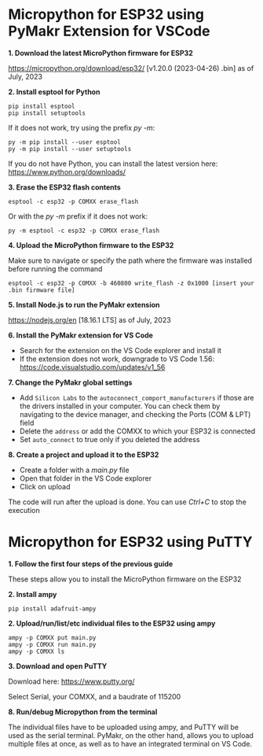 # Micropython for ESP32 using PyMakr Extension for VSCode

**1. Download the latest MicroPython firmware for ESP32**

https://micropython.org/download/esp32/ [v1.20.0 (2023-04-26) .bin] as of July, 2023

**2. Install esptool for Python**
```
pip install esptool
pip install setuptools
```
If it does not work, try using the prefix *py -m*:
```
py -m pip install --user esptool
py -m pip install --user setuptools
```
If you do not have Python, you can install the latest version here: https://www.python.org/downloads/

**3. Erase the ESP32 flash contents**
```
esptool -c esp32 -p COMXX erase_flash 
```
Or with the *py -m* prefix if it does not work:
```
py -m esptool -c esp32 -p COMXX erase_flash
```
**4. Upload the MicroPython firmware to the ESP32**

Make sure to navigate or specify the path where the firmware was installed before running the command
```
esptool -c esp32 -p COMXX -b 460800 write_flash -z 0x1000 [insert your .bin firmware file]
```
**5. Install Node.js to run the PyMakr extension**

https://nodejs.org/en [18.16.1 LTS] as of July, 2023

**6. Install the PyMakr extension for VS Code**

- Search for the extension on the VS Code explorer and install it
- If the extension does not work, downgrade to VS Code 1.56: https://code.visualstudio.com/updates/v1_56

**7. Change the PyMakr global settings**

- Add `Silicon Labs` to the `autoconnect_comport_manufacturers` if those are the drivers installed in your computer. You can check them by navigating to the device manager, and checking the Ports (COM & LPT) field
- Delete the `address` or add the COMXX to which your ESP32 is connected
- Set `auto_connect` to true only if you deleted the address

**8. Create a project and upload it to the ESP32**

- Create a folder with a *main.py* file
- Open that folder in the VS Code explorer
- Click on upload

The code will run after the upload is done. You can use *Ctrl+C* to stop the execution

# Micropython for ESP32 using PuTTY

**1. Follow the first four steps of the previous guide** 

These steps allow you to install the MicroPython firmware on the ESP32

**2. Install ampy**

```
pip install adafruit-ampy
```

**2. Upload/run/list/etc individual files to the ESP32 using ampy**
```
ampy -p COMXX put main.py
ampy -p COMXX run main.py
ampy -p COMXX ls
```

**3. Download and open PuTTY**

Download here: https://www.putty.org/

Select Serial, your COMXX, and a baudrate of 115200

**8. Run/debug Micropython from the terminal**

The individual files have to be uploaded using ampy, and PuTTY will be used as the serial terminal. PyMakr, on the other hand, allows you to upload multiple files at once, as well as to have an integrated terminal on VS Code.
